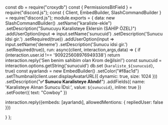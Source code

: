 const db = require("croxydb")
const { PermissionsBitField } = require("discord.js");
const { Client, EmbedBuilder, SlashCommandBuilder } = require("discord.js");
  module.exports = {
    data: new SlashCommandBuilder()
      .setName("karaliste-ekle")
      .setDescription("Sunucuyu Karalisteye Eklersin (SAHİP ÖZEL)")
      .addUserOption(input => 
        input.setName('sunucuid')
        .setDescription('Sunucu idsi gir.')
        .setRequired(true))
        .addUserOption(input => 
          input.setName('deneme')
          .setDescription('Sunucu idsi gir.')
          .setRequired(true)),
run: async(client, interaction,args,data) => {
    if (interaction.user.id !== '909225608976949338') return interaction.reply('Sen benim sahibim olan Krom değilsin!')
    const sunucuid = interaction.options.getString('sunucuid')
    db.set (`karaliste_${sunucuid}`, true)
 const ayarlandı = new EmbedBuilder()
 .setColor("#f8ac1d")
.setThumbnail(client.user.displayAvatarURL({ dynamic: true, size: 1024 }))
.setDescription("**✅ Sunucu Karalisteye Alındı!**")
.addFields({ name: 'Karalisteye Alınan Sunucu İDsi:', value: `${sunucuid}`, inline: true })
   .setFooter({ text: "Cowboy" })

 interaction.reply({embeds: [ayarlandı], allowedMentions: { repliedUser: false }})

}
};